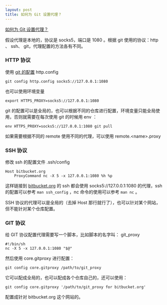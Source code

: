 ```yaml
---
layout: post
title: 如何为 Git 设置代理？
---
```


[如何为 Git 设置代理？](http://segmentfault.com/q/1010000000118837)

假设代理是本地的，协议是 socks5，端口是 1080 。根据 git 使用的协议：http 、 ssh、 git，代理配置的方法各有不同。

### HTTP 协议

使用 [git 的配置](http://git-scm.com/docs/git-config) http.config

	git config http.config socks5://127.0.0.1:1080

也可以使用环境变量

	export HTTPS_PROXY=socks5://127.0.0.1:1080

git 的配置可以是全局的，也可以根据不同的仓库进行配置，环境变量只能全局使用，否则就需要在每次使用 git 的时候用 env ：

	env HTTPS_PROXY=socks5://127.0.0.1:1080 git pull

如果需要根据不同的 remote 使用不同的代理，可以使用 remote.\<name\>.proxy

<!--more-->

### SSH 协议

修改 ssh 的配置文件 .ssh/config

	Host bitbucket.org
		ProxyCommand nc -X 5 -x 127.0.0.1:1080 %h %p

这样链接到 [bitbucket.org](https://bitbucket.org) 的 ssh 都会使用 socks5://127.0.0.1:1080 的代理，ssh 的配置可以参考 `man ssh_config` ，nc 命令的使用可以参考 `man nc` 。

SSH 协议的代理可以是全局的（去掉 Host 那行就行了），也可以针对某个网站，但不能针对某个仓库配置。

### GIT 协议

给 GIT 协议配置代理需要写一个脚本，比如脚本的名字叫： git\_proxy

	#!/bin/sh
	nc -X 5 -x 127.0.0.1:1080 "$@"

然后使用 core.gitproxy 进行配置：

	git config core.gitproxy /path/to/git_proxy

它可以配成全局的，也可以配成各个仓库自己的，还可以使用：

	git config core.gitproxy '/path/to/git_proxy for bitbucket.org'

配置成针对 bitbucket.org 这个网站的。
